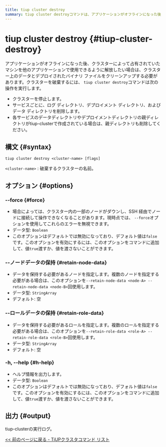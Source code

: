 ```yaml
---
title: tiup cluster destroy
summary: tiup cluster destroyコマンドは、アプリケーションがオフラインになった後、クラスターによって占有されていたマシンを解放するために使用されます。このコマンドは、クラスターを停止し、各サービスのログディレクトリ、デプロイメントディレクトリ、およびデータディレクトリを削除します。オプションとして、--forceオプションを使用してエラーを無視したり、--retain-node-dataおよび--retain-role-dataオプションを使用してデータを保持するノードやロールを指定することができます。
---
```


# tiup cluster destroy {#tiup-cluster-destroy}

アプリケーションがオフラインになった後、クラスターによって占有されていたマシンを他のアプリケーションで使用できるように解放したい場合は、クラスター上のデータとデプロイされたバイナリ ファイルをクリーンアップする必要があります。クラスターを破棄するには、 `tiup cluster destroy`コマンドは次の操作を実行します。

-   クラスターを停止します。
-   サービスごとに、ログ ディレクトリ、デプロイメント ディレクトリ、およびデータ ディレクトリを削除します。
-   各サービスのデータディレクトリやデプロイメントディレクトリの親ディレクトリがtiup-clusterで作成されている場合は、親ディレクトリも削除してください。

## 構文 {#syntax}

```shell
tiup cluster destroy <cluster-name> [flags]
```

`<cluster-name>` : 破棄するクラスターの名前。

## オプション {#options}

### &#x20;--force {#force}

-   場合によっては、クラスター内の一部のノードがダウンし、SSH 経由でノードに接続して操作できなくなることがあります。現時点では、 `--force`オプションを使用してこれらのエラーを無視できます。
-   データ型: `Boolean`
-   このオプションはデフォルトでは無効になっており、デフォルト値は`false`です。このオプションを有効にするには、このオプションをコマンドに追加して、値`true`渡すか、値を渡さないことができます。

### --ノードデータの保持 {#retain-node-data}

-   データを保持する必要があるノードを指定します。複数のノードを指定する必要がある場合は、このオプションを`--retain-node-data <node-A> --retain-node-data <node-B>`回使用します。
-   データ型: `StringArray`
-   デフォルト: 空

### --ロールデータの保持 {#retain-role-data}

-   データを保持する必要があるロールを指定します。複数のロールを指定する必要がある場合は、このオプションを`--retain-role-data <role-A> --retain-role-data <role-B>`回使用します。
-   データ型: `StringArray`
-   デフォルト: 空

### -h, --help {#h-help}

-   ヘルプ情報を出力します。
-   データ型: `Boolean`
-   このオプションはデフォルトでは無効になっており、デフォルト値は`false`です。このオプションを有効にするには、このオプションをコマンドに追加して、値`true`渡すか、値を渡さないことができます。

## 出力 {#output}

tiup-clusterの実行ログ。

[&lt;&lt; 前のページに戻る - TiUPクラスタコマンド リスト](/tiup/tiup-component-cluster.md#command-list)
